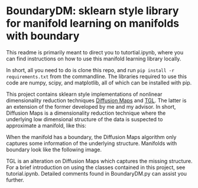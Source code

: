 # BoundaryDM: sklearn style library for manifold learning on manifolds with boundary

This readme is primarily meant to direct you to tutortial.ipynb, where you can find instructions on how to use this manifold learning library locally.

In short, all you need to do is clone this repo, and run `pip install -r requirements.txt` from the commandline. The libraries required to use this code are numpy, scipy, and matplotlib, all of which can be installed with pip.

This project contains sklearn style implementations of nonlinear dimensionality reduction techniques [Diffusion Maps](https://www.sciencedirect.com/science/article/pii/S1063520306000546) and [TGL](https://arxiv.org/abs/2110.06988). The latter is an extension of the former developed by me and my advisor. In short, Diffusion Maps is a dimensionality reduction technique where the underlying low dimensional structure of the data is suspected to approximate a manifold, like this:

When the manifold has a boundary, the Diffusion Maps algorithm only captures some information of the underlying structure. Manifolds with boundary look like the following image.

TGL is an alteration on Diffusion Maps which captures the missing structure. For a brief introduction on using the classes contained in this project, see tutorial.ipynb. Detailed comments found in BoundaryDM.py can assist you further.
